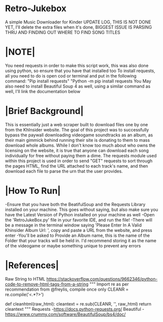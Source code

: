# Retro-Jukebox
A simple Music Downloader for Kinder
UPDATE LOG, THIS IS NOT DONE YET, I'll delete the extra files when it's done, BIGGEST ISSUE IS PARSING THRU AND FINDING OUT WHERE TO FIND SONG TITLES
# |NOTE|
You need requests in order to make this script work, this was also done using python, so ensure that you have that installed too
To install requests, all you need to do is open cod or terminal and put in the following command:
"Pip install requests"
"Python -m pip install requests
You May also need to install Beautiful Soup 4 as well, using a similar command as well, I'll link the documentation below

# |Brief Background|
This is essentially just a web scraper built to download files one by one from the KhInsider website. The goal of this project was to successfully bypass the paywall downloading videogame soundtracks as an album, as their main gimmick behind running their site is donating to them to mass download whole albums. While I don't know too much about who owns the licensing on the website, it is true that anyone can download each song individually for free without paying them a dime. 
The requests module used within this project is used in order to send "GET" requests to sort through the pages HTML, find the URL attached to each track's name, and then download each file to parse the urn that the user provides.
# |How To Run|
-Ensure that you have both the BeatifulSoup and the Requests Library installed on your machine. This goes without saying, but also make sure you have the Latest Version of Python installed on your machine as well
-Open the 'RetroJukeBox.py' file in your favorite IDE, and run the file!
-There will be a message in the terminal window saying 'Please Enter In A Valid Khinsider Album Url: ', copy and paste a URL from the website, and press enter
-You'll be asked to Provide an Album name, this is the name of the Folder that your tracks will be held in. I'd recommend storing it as the name of the videogame or maybe something unique to prevent any errors 

# |References|
Raw String to HTML
https://stackoverflow.com/questions/9662346/python-code-to-remove-html-tags-from-a-string
"""
Import re
as per recommendation from @freylis, compile once only
CLEANR = re.compile('<.*?>') 

def cleanhtml(raw_html):
  cleantext = re.sub(CLEANR, '', raw_html)
  return cleantext
"""
Requests
-https://docs.python-requests.org/
Beautiful 
-https://www.crummy.com/software/BeautifulSoup/bs4/doc/ 